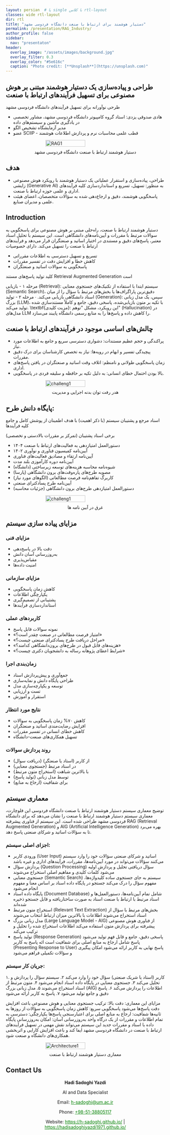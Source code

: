 ```yaml
---
layout: persian  # یا single با کلاس rtl-layout
classes: wide rtl-layout
dir: rtl
title: "دستیار هوشمند برای ارتباط با صنعت دانشگاه فردوسی مشهد"
permalink: /presentation/RAG_Industry/
author_profile: false
sidebar:
  nav: "presentaton"
header:
  overlay_image: "/assets/images/background.jpg"
  overlay_filter: 0.3
  overlay_color: "#5e616c"
  caption: "Photo credit: [**Unsplash**](https://unsplash.com)"
---
```


## 				طراحی و پیاده‌سازی یک دستیار هوشمند مبتنی بر هوش مصنوعی برای تسهیل فرآیندهای ارتباط با صنعت

طرحی نوآورانه برای تسهیل فرآیندهای دانشگاه فردوسی مشهد

- هادی صدوقی یزدی: استاد گروه کامپیوتر دانشگاه فردوسی مشهد، مشاور تخصصی در یادگیری ماشین و سیستم‌های داده
- مدیر آزمایشگاه تشخیص الگو
- عضو SCIIP - قطب علمی محاسبات نرم و پردازش اطلاعات هوشمند

<div style="display: flex; justify-content: center; align-items: center; gap: 10px;">
    <img src="/assets/Presentationimages/RAG/FUMAIIndustryAssistant1.jpg" alt="RAG1" style="width: 50%; height: 50%; object-fit: contain;">
</div>
<div class="caption" style="text-align: center; margin-top: 8px;">
  دستیار هوشمند ارتباط با صنعت دانشگاه فردوسی مشهد
</div>

## هدف

- طراحی، پیاده‌سازی و استقرار عملیاتی یک دستیار هوشمند با رویکرد هوش مصنوعی زایشی (Generative AI) به منظور: تسهیل، تسریع و استانداردسازی کلیه فرآیندهای اداری و علمی حوزه ارتباط با صنعت.
- پاسخگویی هوشمند، دقیق و ارجاع‌دهی شده به سؤالات متخصصان، اعضای هیئت علمی و مدیران صنایع.


## Introduction

دستیار هوشمند ارتباط با صنعت، راه‌حلی مبتنی بر هوش مصنوعی برای پاسخگویی به سوالات مرتبط با مقررات و آیین‌نامه‌های دانشگاهی است. این سیستم با تحلیل اسناد معتبر، پاسخ‌های دقیق و مستندی در اختیار اساتید و صنعتگران قرار می‌دهد و فرآیندهای ارتباط با صنعت را تسهیل می‌کند.
دارای خصوصیات 
-  تسریع و تسهیل دسترسی به اطلاعات مقرراتی
-  کاهش خطا و افزایش دقت در تفسیر مقررات
-  پاسخگویی به سوالات اساتید و صنعتگران

کلید تولید پاسخ‌های مستند    Retrieval Augmented Generation است


 مرحله ۱ - بازیابی (Retrieval): سیستم ابتدا با استفاده از تکنیک‌های جستجوی معنایی (Semantic Search)، دقیق‌ترین پاراگراف‌ها یا بخش‌های مرتبط با سؤال را از میان اسناد دانشگاهی بازیابی می‌کند.
∙
 مرحله ۲ - تولید (Generation): سپس، یک مدل زبانی بزرگ (LLM)، با تکیه بر متون بازیابی‌شده، پاسخی دقیق، جامع و کاملاً مستندسازی شده تولید می‌کند.
\textbf{مزیت کلیدی}: این رویکرد، مشکل "توهم" (Hallucination) در مدل‌های LLM را کاهش داده و پاسخ‌ها را به منابع رسمی دانشگاه پایبند می‌سازد.

## چالش‌های اساسی موجود در فرآیندهای ارتباط با صنعت

- پراکندگی و حجم عظیم مستندات: دشواری دسترسی سریع و جامع به اطلاعات مورد نیاز.
- پیچیدگی تفسیر و ابهام در رویه‌ها: نیاز به تخصص کارشناسان برای درک دقیق مقررات.
-  زمان پاسخگویی طولانی و نامنظم: اتلاف وقت اساتید و صنعتگران در یافتن پاسخ‌های اداری.
- بالا بودن احتمال خطای انسانی: به دلیل تکیه بر حافظه و سلیقه فردی در پاسخگویی.


<div style="display: flex; justify-content: center; align-items: center; gap: 10px;">
    <img src="/assets/Presentationimages/RAG/Rajabi2.jpg" alt="challeng1" style="width: 50%; height: 50%; object-fit: contain;">
</div>
<div class="caption" style="text-align: center; margin-top: 8px;">
  هدر رفت توان بدنه اجرایی و مدیریت
</div>

## پایگاه دانش طرح:

 اسناد مرجع و پشتیبان سیستم (با ذکر اهمیت) با هدف اطمینان از پوشش کامل و جامع کلیه فرآیندها
 
  برخی اسناد پشتیبان (تمرکز بر مقررات بالادستی و تخصصی)
 -  دستورالعمل امتیازدهی به فعالیت‌های ارتباط با صنعت ۱۴۰۴	
- آیین‌نامه کمیسیون فناوری و نوآوری ۱۴۰۲
-  آیین‌نامه ارتقاء و مصادیق فعالیت‌های فناوری
-  آیین‌نامه دوره کارآموزی بلند مدت	
- شیوه‌نامه محاسبه هزینه‌های توسعه زیرساختی (دانشگاه)
-  مصوبه طرح‌های پاره‌وقت‌های برون دانشگاهی (پارسا)	
-  کاربرگ تفاهم‌نامه فرصت مطالعاتی (الگوهای مورد نیاز)
-  آیین‌نامه طرح پسادکترای صنعتی	
-  دستورالعمل امتیازدهی طرح‌های برون دانشگاهی (جزئیات محاسبه)

<div style="display: flex; justify-content: center; align-items: center; gap: 10px;">
    <img src="/assets/Presentationimages/RAG/challeng3.jpg" alt="challeng1" style="width: 50%; height: 50%; object-fit: contain;">
</div>
<div class="caption" style="text-align: center; margin-top: 8px;">
  غرق در آیین نامه ها
</div>

## مزایای پیاده سازی سیستم 

### مزایای فنی

- دقت بالا در پاسخ‌دهی
- به‌روزرسانی آسان دانش
- مقیاس‌پذیری
- امنیت داده‌ها

### مزایای سازمانی
- کاهش زمان پاسخگویی
- یکپارچگی اطلاعات
- پشتیبانی از تصمیم‌گیری
- استانداردسازی فرآیندها

### کاربردهای عملی
- نمونه سوالات قابل پاسخ
- «امتیاز فرصت مطالعاتی در صنعت چقدر است؟»
- «مراحل دریافت طرح پسادکترای صنعتی چیست؟»
- «هزینه‌های قابل قبول در طرح‌های برون‌دانشگاهی کدامند؟»
- «شرایط اعطای پژوهانه رساله به دانشجویان دکتری چیست؟»

### زمان‌بندی اجرا
-  جمع‌آوری و پیش‌پردازش اسناد 
-  طراحی پایگاه دانش و نمایه‌سازی 
-  توسعه و یکپارچه‌سازی مدل 
-  تست و ارزیابی 
-  استقرار و آموزش


### نتایج مورد انتظار
- کاهش ۷۰\% زمان پاسخگویی به سوالات
- افزایش رضایت‌مندی اساتید و صنعتگران
- کاهش خطای انسانی در تفسیر مقررات
- تسهیل همکاری‌های صنعت-دانشگاه
			
###  روند پردازش سوالات
- {دریافت سوال} از کاربر (استاد یا صنعتگر)
- {جستجوی معنایی} در اسناد مرتبط
- {استخراج متون مرتبط} با بالاترین شباهت
- {تولید پاسخ} توسط مدل زبانی
- {ارجاع به منابع} برای شفافیت
  

## معماری سیستم 

توضیح معماری سیستم دستیار هوشمند ارتباط با صنعت دانشگاه فردوسی
این فلوچارت، معماری سیستم دستیار هوشمند ارتباط با صنعت را نشان می‌دهد که برای دانشگاه فردوسی مشهد طراحی شده است. این سیستم از فناوری پیشرفته RAG (Retrieval Augmented Generation) و AIG (Artificial Intelligence Generation) بهره می‌برد تا به سؤالات اساتید و شرکای صنعتی پاسخ دهد.

### اجزای اصلی سیستم:
- ورودی کاربر (User Input)
اساتید و شرکای صنعتی سؤالات خود را وارد سیستم می‌کنند
سؤالات می‌تواند در مورد آیین‌نامه‌ها، مقررات، فرآیندهای اداری و غیره باشد
- پردازش سؤال (Question Processing)
سؤال دریافتی تحلیل و پردازش اولیه می‌شود
کلمات کلیدی و مفاهیم اصلی استخراج می‌شوند
- جستجوی معنایی (Semantic Search)
سیستم به جای جستجوی ساده کلیدواژه‌ها، مفهوم سؤال را درک می‌کند
جستجو در پایگاه داده اسناد بر اساس معنا و مفهوم انجام می‌شود
- پایگاه داده اسناد (Document Database)
شامل تمام آیین‌نامه‌ها، دستورالعمل‌ها و اسناد مرتبط با ارتباط با صنعت
اسناد به صورت ساختاریافته و قابل جستجو ذخیره شده‌اند
- استخراج متون مرتبط (Relevant Text Extraction)
بخش‌های مرتبط با سؤال از اسناد استخراج می‌شوند
اطلاعات با بالاترین میزان ارتباط انتخاب می‌شوند
- مدل زبانی بزرگ (Large Language Model - AIG)
از فناوری هوش مصنوعی پیشرفته برای پردازش متون استفاده می‌کند
اطلاعات استخراج شده را تحلیل و ترکیب می‌کند
- تولید پاسخ (Response Generation)
پاسخی دقیق، جامع و قابل فهم تولید می‌شود
پاسخ شامل ارجاع به منابع اصلی برای شفافیت است
ائه پاسخ به کاربر (Presenting Response to User)
پاسخ نهایی به کاربر ارائه می‌شود
امکان پیگیری و سؤالات تکمیلی فراهم می‌شود
### جریان کار سیستم:
۱. کاربر (استاد یا شریک صنعتی) سؤال خود را وارد می‌کند ۲. سیستم سؤال را پردازش و تحلیل می‌کند ۳. جستجوی معنایی در پایگاه داده اسناد انجام می‌شود ۴. متون مرتبط از اسناد استخراج می‌شوند ۵. مدل زبانی بزرگ (AIG) اطلاعات را پردازش می‌کند ۶. پاسخ دقیق و جامع تولید می‌شود ۷. پاسخ به کاربر ارائه می‌شود

مزایای این معماری:
دقت بالا: ترکیب جستجوی معنایی و هوش مصنوعی باعث افزایش دقت پاسخ‌ها می‌شود
پاسخگویی سریع: کاهش زمان پاسخگویی به سؤالات از روزها به ثانیه‌ها
شفافیت: ارجاع به منابع اصلی برای اعتبارسنجی پاسخ‌ها
یکپارچگی: دسترسی به تمام اطلاعات و مقررات از یک درگاه واحد
به‌روزرسانی آسان: امکان به‌روزرسانی پایگاه داده با اسناد و مقررات جدید
این سیستم می‌تواند نقش مهمی در تسهیل فرآیندهای ارتباط با صنعت در دانشگاه فردوسی مشهد ایفا کند و باعث افزایش کارایی و اثربخشی همکاری‌های دانشگاه و صنعت شود.



  <div style="display: flex; justify-content: center; align-items: center; gap: 10px;">
    <img src="/assets/Presentationimages/RAG/SmartIndustryAssistant.jpg" alt="Architecture1" style="width: 50%; height: 50%; object-fit: contain;">
</div>
<div class="caption" style="text-align: center; margin-top: 8px;">
  معماری دستیار هوشمند ارتباط با صنعت
</div>



## Contact Us

<div style="text-align: center;">
    <p><strong>Hadi Sadoghi Yazdi</strong></p>
    <p>AI and Data Specialist</p>
    <p>Email: <a href="mailto:h-sadoghi@um.ac.ir" style="text-decoration:underline; color:green;">h-sadoghi@um.ac.ir</a></p>
    <p>Phone: <a href="tel:+985138805117" style="text-decoration:underline; color:green;">+98-51-38805117</a></p>
    <p>
    Website: 
        <a href="https://h-sadoghi.github.io/" style="text-decoration: underline; color: green;" target="_blank">https://h-sadoghi.github.io/</a> | 
        <a href="https://hadisadoghiyazdi1971.github.io/" style="text-decoration: underline; color: green;" target="_blank">https://hadisadoghiyazdi1971.github.io/</a>
        </p>
    
</div>




